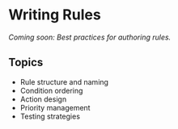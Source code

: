 # Writing Rules

*Coming soon: Best practices for authoring  rules.*

## Topics
- Rule structure and naming
- Condition ordering
- Action design
- Priority management
- Testing strategies
